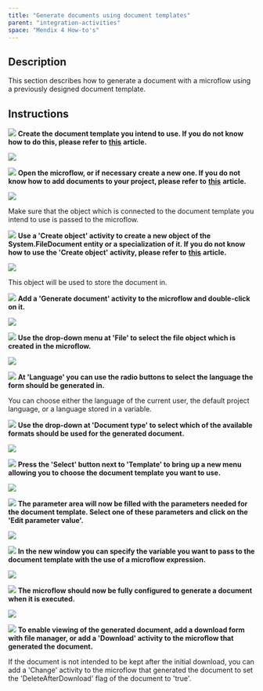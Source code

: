 ```yaml
---
title: "Generate documents using document templates"
parent: "integration-activities"
space: "Mendix 4 How-to's"
---
```

## Description

This section describes how to generate a document with a microflow using a previously designed document template.

## Instructions

![](attachments/819203/917932.png) **Create the document template you intend to use. If you do not know how to do this, please refer to** **[this](create-and-build-a-document-template)** **article.**

![](attachments/2621586/2752884.png)

![](attachments/819203/917932.png) **Open the microflow, or if necessary create a new one. If you do not know how to add documents to your project, please refer to** **[this](add-documents-to-a-module)** **article.**

![](attachments/2621586/2752880.png)

Make sure that the object which is connected to the document template you intend to use is passed to the microflow.

![](attachments/819203/917932.png) **Use a 'Create object' activity to create a new object of the System.FileDocument entity or a specialization of it. If you do not know how to use the 'Create object' activity, please refer to** **[this](create-and-change-an-object)** **article.**

![](attachments/2621586/2752879.png)

This object will be used to store the document in.

![](attachments/819203/917932.png) **Add a 'Generate document' activity to the microflow and double-click on it.**

![](attachments/2621586/2752886.png)

![](attachments/819203/917932.png) **Use the drop-down menu at 'File' to select the file object which is created in the microflow.**

![](attachments/2621586/2752881.png)

![](attachments/819203/917932.png) **At 'Language' you can use the radio buttons to select the language the form should be generated in.**

You can choose either the language of the current user, the default project language, or a language stored in a variable.

![](attachments/819203/917932.png) **Use the drop-down at 'Document type' to select which of the available formats should be used for the generated document.**

![](attachments/2621586/2752882.png)

![](attachments/819203/917932.png) **Press the 'Select' button next to 'Template' to bring up a new menu allowing you to choose the document template you want to use.**

![](attachments/2621586/2752883.png)

![](attachments/819203/917932.png) **The parameter area will now be filled with the parameters needed for the document template. Select one of these parameters and click on the 'Edit parameter value'.**

![](attachments/2621586/2752874.png)

![](attachments/819203/917932.png) **In the new window you can specify the variable you want to pass to the document template with the use of a microflow expression.**

![](attachments/2621586/2752873.png)

![](attachments/819203/917932.png) **The microflow should now be fully configured to generate a document when it is executed.**

![](attachments/2621586/2752885.png)

![](attachments/819203/917932.png) **To enable viewing of the generated document, add a download form with file manager, or add a 'Download' activity to the microflow that generated the document.**

If the document is not intended to be kept after the initial download, you can add a 'Change' activity to the microflow that generated the document to set the 'DeleteAfterDownload' flag of the document to 'true'.
